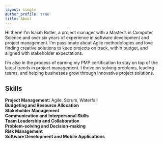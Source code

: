 ```yaml
---
layout: single
author_profile: true
title: About
---
```


Hi there! I'm Isaiah Butler, a project manager with a Master’s in Computer Science and over six years of experience in software development and project management. I'm passionate about Agile methodologies and love finding creative solutions to keep projects on track, within budget, and aligned with stakeholder expectations.

I’m also in the process of earning my PMP certification to stay on top of the latest trends in project management. I thrive on solving problems, leading teams, and helping businesses grow through innovative project solutions.

## Skills
**Project Management:** Agile, Scrum, Waterfall    
**Budgeting and Resource Allocation**    
**Stakeholder Management**    
**Communication and Interpersonal Skills**    
**Team Leadership and Collaboration**    
**Problem-solving and Decision-making**    
**Risk Management**    
**Software Development and Mobile Applications**    